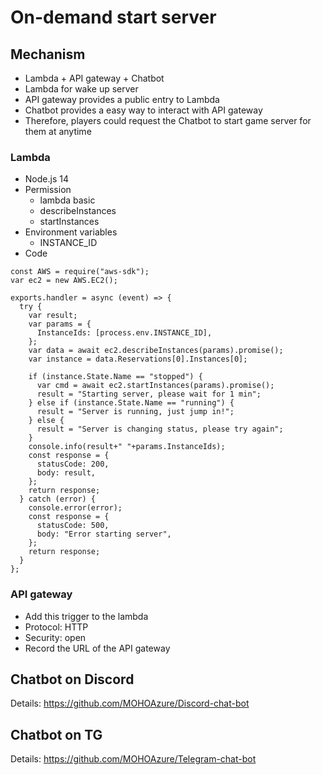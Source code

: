 # On-demand start server

## Mechanism
* Lambda + API gateway + Chatbot
* Lambda for wake up server
* API gateway provides a public entry to Lambda
* Chatbot provides a easy way to interact with API gateway
* Therefore, players could request the Chatbot to start game server for them at anytime

### Lambda
* Node.js 14
* Permission
  * lambda basic
  * describeInstances
  * startInstances
* Environment variables
  * INSTANCE_ID
* Code
```
const AWS = require("aws-sdk");
var ec2 = new AWS.EC2();

exports.handler = async (event) => {
  try {
    var result;
    var params = {
      InstanceIds: [process.env.INSTANCE_ID],
    };
    var data = await ec2.describeInstances(params).promise();
    var instance = data.Reservations[0].Instances[0];
    
    if (instance.State.Name == "stopped") {
      var cmd = await ec2.startInstances(params).promise();
      result = "Starting server, please wait for 1 min";
    } else if (instance.State.Name == "running") {
      result = "Server is running, just jump in!";
    } else {
      result = "Server is changing status, please try again";
    }
    console.info(result+" "+params.InstanceIds);
    const response = {
      statusCode: 200,
      body: result,
    };
    return response;
  } catch (error) {
    console.error(error);
    const response = {
      statusCode: 500,
      body: "Error starting server",
    };
    return response;
  }
};
```

### API gateway
* Add this trigger to the lambda
* Protocol: HTTP
* Security: open
* Record the URL of the API gateway

## Chatbot on Discord
Details: https://github.com/MOHOAzure/Discord-chat-bot

## Chatbot on TG
Details: https://github.com/MOHOAzure/Telegram-chat-bot
